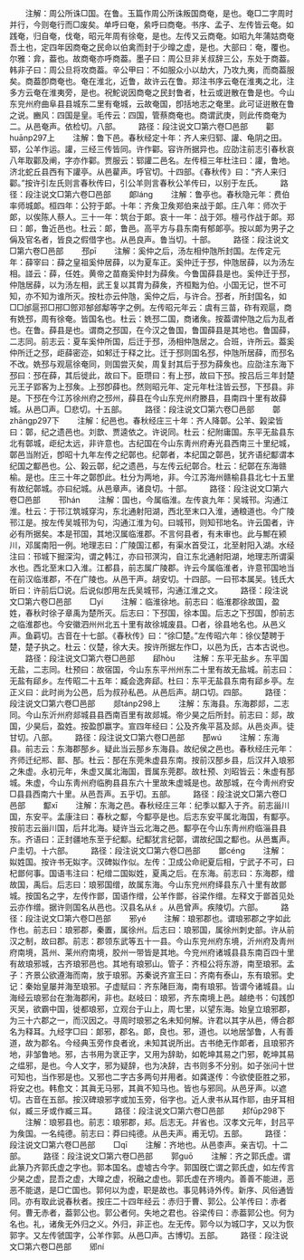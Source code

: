 <!-- { "loadSidebar": true } -->
　　注解：周公所诛□国。在鲁。玉篇作周公所诛叛国商奄，是也。奄□二字周时并行，今则奄行而□废矣。单呼曰奄，絫呼曰商奄。书序、孟子、左传皆云奄。如践奄，归自奄，伐奄，昭元年周有徐奄，是也。左传又云商奄。如昭九年蒲姑商奄吾土也，定四年因商奄之民命以伯禽而封于少曍之虚，是也。大部曰：奄，覆也。尔雅：弇，葢也。故商奄亦呼商葢。墨子曰：周公旦非关叔辞三公，东处于商葢。韩非子曰：周公旦将攻商葢。辛公甲曰：不如服众小以劫大，乃攻九夷，而商葢服矣。商葢卽商奄也。奄在淮北，近鲁，故许云在鲁。郑注书序云奄在淮夷之北，注多方云奄在淮夷旁，是也。祝鮀说因商奄之民封鲁者，杜云或逬散在鲁是也。今山东兖州府曲阜县县城东二里有奄城，云故奄国，卽括地志之奄里。此可证逬散在鲁之说。豳风：四国是皇。毛传云：四国，管蔡商奄也。商谓武庚，则此传商奄为二。从邑奄声。依检切。八部。
　　路径：段注说文□第六卷□邑部
　　酄huānp297上
　　注解：鲁下邑。春秋经定十年：齐人来归郓、讙、龟阴之田。郓，公羊作运。讙，三经三传皆同。许作酄。容许所据异也。应劭注前志引春秋哀八年取酄及阐，字亦作酄。贾服云：郓讙二邑名。左传桓三年杜注曰：讙，鲁地。济北蛇丘县西有下讙亭。从邑雚声。呼官切。十四部。《春秋传》曰：“齐人来归酄。”按许引左氏则言春秋传曰，引公羊则言春秋公羊传曰，以别于左氏。
　　路径：段注说文□第六卷□邑部
　　郞lánɡ
　　注解：鲁亭也。春秋隐元年：费伯率师城郞。桓四年：公狩于郞。十年：齐矦卫矦郑伯来战于郞。庄八年：师次于郞，以俟陈人蔡人。三十一年：筑台于郞。哀十一年：战于郊。檀弓作战于郞。郑曰：郞，鲁近邑也。杜云：郞，鲁邑。高平方与县东南有郁郞亭。按以郞为男子之偁及官名者，皆良之假借字也。从邑良声。鲁当切。十部。
　　路径：段注说文□第六卷□邑部
　　邳pī
　　注解：奚仲之后，汤左相仲虺所封国。左传定元年：薛宰曰：薛之皇祖奚仲居薛，以为夏车正。奚仲迁于邳，仲虺居薛，以为汤左相。諩云：薛，任姓。黄帝之苗裔奚仲封为薛矦。今鲁国薛县是也。奚仲迁于邳，仲虺居薛，以为汤左相，武王复以其胄为薛矦，齐桓黜为伯。小国无记，世不可知，亦不知为谁所灭。按杜亦云仲虺，奚仲之后，与许合。邳者，所封国名，如□□邰扈邘□郉□鄎邓郜郐鄅等字之例。左传昭元年云：虞有三苗，砟有观扈，商有姺邳，周有徐奄。皆国名也。杜云：姺邳二国，商诸矦。按葢谓仲虺之后为乱者也。在鲁。薛县是也。谓商之邳国，在今汉之鲁国，鲁国薛县是其地也。鲁国薛，二志同。前志云：夏车奚仲所国，后迁于邳，汤相仲虺居之。合班，许所云。葢奚仲所迁之邳，歫薛密迩，如邾迁于释之比。迁于邳则国名邳，仲虺所居薛，而邳名不改。姺邳与观扈徐奄同，则国尝灭矣，周复封其后于邳为薛矦也。应劭注东海下邳曰：邳在薛，其后徙此，故曰下。臣瓒曰：有上邳，故曰下邳。按吕后三年封楚元王子郢客为上邳矦。上邳卽薛也。然则昭元年、定元年杜注皆云邳，下邳县。非是。下邳在今江苏徐州府之邳州，薛县在今山东兖州府滕县，县南四十里有故薛城。从邑□声。□悲切。十五部。
　　路径：段注说文□第六卷□邑部
　　鄣zhānɡp297下
　　注解：纪邑也。春秋经庄三十年：齐人降鄣。公羊、榖梁皆曰：鄣，纪之遗邑也。刘歆、贾逵依之。许说同。杜云：纪附庸国。东平无盐县东北有鄣城，歫纪太远，非许意也。古纪国在今山东靑州府寿光县西南三十里纪城，鄣邑当附近，卽昭十九年左传之纪鄣也。纪鄣者，本纪国之鄣邑，犹齐语纪酅谓本纪国之酅邑也。公、榖云鄣，纪之遗邑，与左传云纪鄣合。杜云：纪鄣在东海赣榆。是也。庄三十年之鄣卽此。杜分为两地，非。今江苏海州赣榆县县北七十五里有故纪鄣城。亦曰纪城。从邑章声。诸良切。十部。
　　路径：段注说文□第六卷□邑部
　　邗hán
　　注解：国也，今属临淮。左传哀九年：吴城邗。沟通江淮。杜云：于邗江筑城穿沟，东北通射阳湖，西北至末口入淮，通粮道也。今广陵邗江是。按左传吴城邗为句，沟通江淮为句。曰城邗，则知邗地名。许云国者，许必有所据矣。本是邗国，其地汉属临淮郡。不言何县者，有未审也。此与鄦在颍川，邓属南阳一例。地理志曰：广陵国江都，有渠水首受江，北至射阳入湖。水经注曰：邗城下掘深沟，谓之韩江，亦曰邗溟沟，自江东北通射阳湖，地理志所谓渠水也。西北至末口入淮。江都县，前志属广陵郡。许云今属临淮者，许意邗国地当在前汉临淮郡，不在广陵也。从邑干声。胡安切。十四部。一曰邗本属吴。钱氏大昕曰：许前后□说。后说似卽用左氏吴城邗，沟通江淮之文。
　　路径：段注说文□第六卷□邑部
　　□yí
　　注解：临淮徐地。前志曰：临淮郡徐故国，盈姓，春秋时徐子章禹为楚所灭。后志曰：下邳国，徐本国。后志之下邳国，卽前志之临淮郡也。今安徽泗州州北五十里有故徐城废县。□者，徐县地名也。从邑义声。鱼羁切。古音在十七部。《春秋传》曰：“徐□楚。”左传昭六年：徐仪楚聘于楚，楚子执之。杜云：仪楚，徐大夫。按许所据左作□，以邑为氏，古本古说也。
　　路径：段注说文□第六卷□邑部
　　郈hòu
　　注解：东平无盐乡。东平国无盐，二志同。杜预曰：故宿国，今山东东平州州东二十里有故无盐城。前志曰：无盐有郈乡。左传昭二十五年：臧会逸奔郈。杜曰：东平无盐县东南有郈乡亭。左正义曰：此时尚为公邑，后为叔孙私邑。从邑后声。胡口切。四部。
　　路径：段注说文□第六卷□邑部
　　郯tánp298上
　　注解：东海县。东海郡郯，二志同。今山东沂州府郯城县县西南百里有故郯城。帝少昊之后所封。前志曰：郯，故国，少昊后，盈姓。按盈卽嬴字。宣四年经曰：公及齐矦平莒及郯。从邑炎声。徒甘切。八部。
　　路径：段注说文□第六卷□邑部
　　郚wú
　　注解：东海县。前志云：东海郡郚乡。疑此当云郚乡东海县。故纪侯之邑也。春秋经庄元年：齐师迁纪郱、鄑、郚。杜云：郚在东莞朱虚县东南。按前汉郚乡县，后汉幷入琅邪之朱虚。永初元年，朱虚又属北海国，晋属东莞郡。故杜预、刘昭皆云：朱虚有郚城。朱虚，今山东靑州府临朐县县东六十里故朱虚城是也。故郚城，在今靑州府安□县县西南六十里。从邑吾声。五乎切。五部。
　　路径：段注说文□第六卷□邑部
　　酅xī
　　注解：东海之邑。春秋经庄三年：纪季以酅入于齐。前志甾川国，东安平。孟康注曰：春秋之酅，今酅亭是也。后志东安平属北海国，有酅亭。按前志云甾川国，后幷北海。疑许当云北海之邑。酅亭在今山东靑州府临淄县县东。齐语曰：正封疆地东至于纪酅。纪酅犹言纪鄣，谓故纪国之酅也。从邑巂声。户圭切。十六部。
　　路径：段注说文□第六卷□邑部
　　鄫cénɡ
　　注解：姒姓国。按许书无姒字。汉碑姒作似。左传：卫成公命祀夏后相，宁武子不可，曰杞鄫何事。国语韦注曰：杞缯二国姒姓，夏禹之后。在东海。前志曰：东海郡，缯故国，禹后。后志曰：琅邪国缯，故属东海。今山东兖州府绎县东八十里有故鄫城。按国名之字，左传作鄫，国语作缯，公羊作鄫，谷梁作缯。左释文于鄫首见处云亦作缯。据许则国名从邑也。汉县名从纟。从邑曾声。疾陵切。六部。
　　路径：段注说文□第六卷□邑部
　　邪yé
　　注解：琅邪郡也。谓琅邪郡之字如此作也。前志曰：琅邪郡，秦置，属徐州。后志曰：琅邪国，属徐州刺史部。许从前汉之制，故曰郡。前志：郡领东武等五十一县。今山东兖州府东境，沂州府及靑州府南境，莒州、莱州府南境，胶州一带皆是其地。今兖州府诸城县县东南百四十里有故琅邪城，古齐琅邪邑也。其地有琅邪山。管子：齐桓公将东游，南至琅邪。孟子：齐景公欲遵海而南，放于琅邪。苏秦说齐宣王曰：齐南有泰山，东有琅邪。史记：秦始皇屡并海至琅邪。子虚赋曰：齐东陼巨海，南有琅邪。皆谓今诸城县。山海经云琅邪台在渤海郡闲，非也。赵岐曰：琅邪，齐东南境上邑。越绝书：句践卽灭吴，欲霸中国，徙都琅邪，立观台于山上，周七里，以望东海。始皇立琅邪郡，为三十六郡之一，而汉因之。寻周时琅邪之名未知何解。许君以其字从邑，傅合郡名为释耳。九经字□曰：郞邪，郡名。郞，良也。邪，道也。以地居邹鲁，人有善道，故为郡名。今经典玉旁作良者讹，未知其说所出。古书绝无作郞者，且琅邪齐地，非邹鲁地。邪，古书用为衺正字，又用为辞助，如乾坤其易之门邪，乾坤其易之缊邪，是也。今人文字，邪为疑辞，也为决辞，古书则多不分别。如子张问十世可知也，当作邪是也。又邪也二字古多两句并用者。如龚遂传：今欲使臣胜之邪，将安之也。韩愈文：其眞无马邪，其眞不知马也。皆也与邪同。从邑牙声。以遮切。古音在五部。按汉碑琅邪字或加玉旁，俗字也。近人隶书从耳作耶，由牙耳相似，臧三牙或作臧三耳。
　　路径：段注说文□第六卷□邑部
　　邞fūp298下
　　注解：琅邪县也。前志：琅邪郡，邞。后志无。幷省也。汉孝文元年，封吕平为矦国。一名纯德。前志曰：莽曰纯德。从邑夫声。甫无切。五部。
　　路径：段注说文□第六卷□邑部
　　□qī
　　注解：齐地也。从邑桼声。亲吉切。十二部。
　　路径：段注说文□第六卷□邑部
　　郭ɡuō
　　注解：齐之郭氏虚。谓此篆乃齐郭氏虚之字也。郭本国名。虚墟古今字。郭国旣亡谓之郭氏虚，如左传言少昊之虚，昆吾之虚，大曍之虚，祝融之虚也。郭氏虚在齐境内。善善不能进，恶恶不能退，是□亡国也。郭何以为虚，职是故也。事见韩诗外传。新序、风俗通皆同。亦有取此说春秋者。按庄二十四年经云：赤归于曹、郭公。公羊传曰：赤者何。曹无赤者，葢郭公也。郭公者何。失地之君也。谷梁传曰：赤葢郭公也。何为名也。礼，诸矦无外归之义。外归，非正也。左无传。郭今以为城□字，又以为恢郭字。又左传虢国字，公羊作郭。从邑□声。古博切。五部。
　　路径：段注说文□第六卷□邑部
　　郳ní
